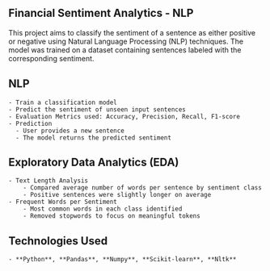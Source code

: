 ## **Financial Sentiment Analytics - NLP**

This project aims to classify the sentiment of a sentence as either positive or negative using Natural Language Processing (NLP) techniques.
The model was trained on a dataset containing sentences labeled with the corresponding sentiment.

## **NLP**
    - Train a classification model
    - Predict the sentiment of unseen input sentences
    - Evaluation Metrics used: Accuracy, Precision, Recall, F1-score
    - Prediction
      - User provides a new sentence
      - The model returns the predicted sentiment

## **Exploratory Data Analytics (EDA)**
    - Text Length Analysis
        - Compared average number of words per sentence by sentiment class
        - Positive sentences were slightly longer on average
    - Frequent Words per Sentiment
        - Most common words in each class identified
        - Removed stopwords to focus on meaningful tokens

## **Technologies Used**
    - **Python**, **Pandas**, **Numpy**, **Scikit-learn**, **Nltk**
